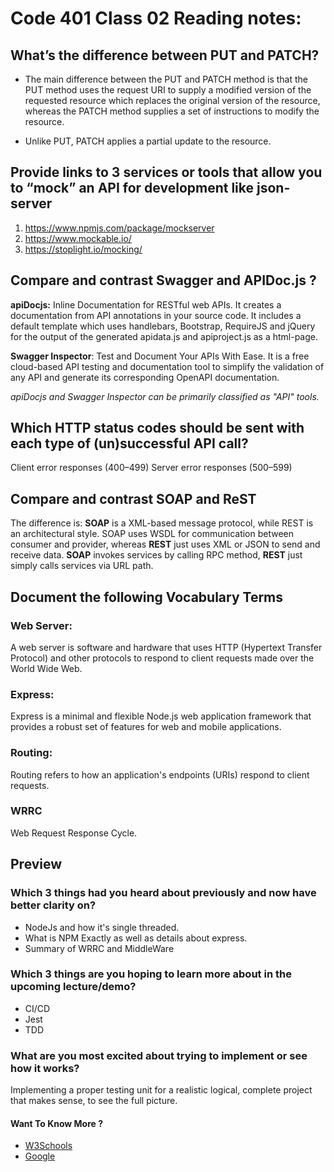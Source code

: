 # Code 401 Class 02 Reading notes:

## What’s the difference between PUT and PATCH?

- The main difference between the PUT and PATCH method is that the PUT method uses the request URI to supply a modified version of the requested resource which replaces the original version of the resource, whereas the PATCH method supplies a set of instructions to modify the resource.

- Unlike PUT, PATCH applies a partial update to the resource.


## Provide links to 3 services or tools that allow you to “mock” an API for development like json-server

1. https://www.npmjs.com/package/mockserver
2. https://www.mockable.io/
3. https://stoplight.io/mocking/

## Compare and contrast Swagger and APIDoc.js ?
**apiDocjs:** Inline Documentation for RESTful web APIs. It creates a documentation from API annotations in your source code. It includes a default template which uses handlebars, Bootstrap, RequireJS and jQuery for the output of the generated apidata.js and apiproject.js as a html-page.

 **Swagger Inspector**: Test and Document Your APIs With Ease. It is a free cloud-based API testing and documentation tool to simplify the validation of any API and generate its corresponding OpenAPI documentation.

*apiDocjs and Swagger Inspector can be primarily classified as "API" tools.*

## Which HTTP status codes should be sent with each type of (un)successful API call?

Client error responses (400–499)
Server error responses (500–599)
## Compare and contrast SOAP and ReST
The difference is: **SOAP** is a XML-based message protocol, while REST is an architectural style. SOAP uses WSDL for communication between consumer and provider, whereas **REST** just uses XML or JSON to send and receive data. **SOAP** invokes services by calling RPC method, **REST** just simply calls services via URL path.

## Document the following Vocabulary Terms


### Web Server:
A web server is software and hardware that uses HTTP (Hypertext Transfer Protocol) and other protocols to respond to client requests made over the World Wide Web.
### Express:
Express is a minimal and flexible Node.js web application framework that provides a robust set of features for web and mobile applications.
### Routing:
Routing refers to how an application's endpoints (URIs) respond to client requests.
### WRRC
Web Request Response Cycle.

## Preview


### Which 3 things had you heard about previously and now have better clarity on?
- NodeJs and how it's single threaded.
- What is NPM Exactly as well as details about express.
- Summary of WRRC and MiddleWare
### Which 3 things are you hoping to learn more about in the upcoming lecture/demo?
- CI/CD
- Jest
- TDD
### What are you most excited about trying to implement or see how it works?
Implementing a proper testing unit for a realistic logical, complete project that makes sense, to see the full picture.



#### Want To Know More ? 
- [W3Schools](https://www.w3schools.com/js/)
- [Google](https://www.google.com)